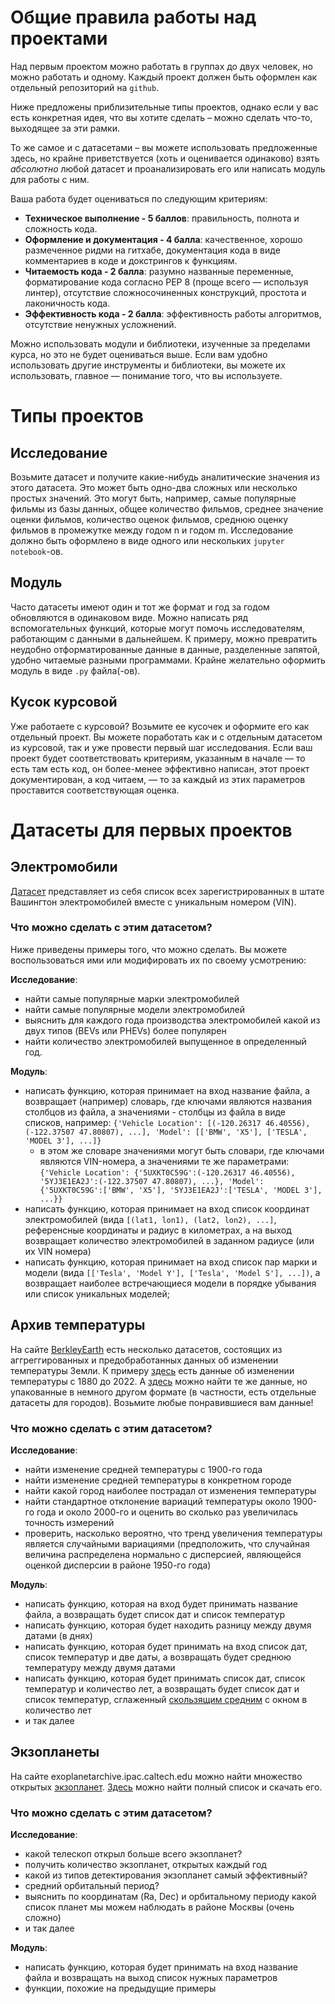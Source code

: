 # Общие правила работы над проектами
Над первым проектом можно работать в группах до двух человек, но можно работать и одному. Каждый проект должен быть оформлен как отдельный репозиторий на `github`.
 
 
Ниже предложены приблизительные типы проектов, однако если у вас есть конкретная идея, что вы хотите сделать – можно сделать что-то, выходящее за эти рамки.
	
	
То же самое и с датасетами &ndash; вы можете использовать предложенные здесь, но крайне приветствуется (хоть и оценивается одинаково) взять *абсолютно* любой датасет и проанализировать его или написать модуль для работы с ним. 
	
Ваша работа будет оцениваться по следующим критериям: 
	
- **Техническое выполнение - 5 баллов**: правильность, полнота и сложность кода. 
- **Оформление и документация - 4 балла**: качественное, хорошо размеченное ридми на гитхабе, документация кода в виде комментариев в коде и докстрингов к функциям.
- **Читаемость кода - 2 балла**: разумно названные переменные, форматирование кода согласно PEP 8 (проще 
всего — используя линтер), отсутствие сложносочиненных конструкций, простота и лаконичность кода.
- **Эффективность кода - 2 балла**: эффективность работы алгоритмов, отсутствие ненужных усложнений.
	
Можно использовать модули и библиотеки, изученные за пределами курса, но это не будет оцениваться выше. Если вам удобно использовать другие инструменты и библиотеки, вы можете их использовать, главное — понимание того, что вы используете.
	
# Типы проектов
## Исследование
Возьмите датасет и получите какие-нибудь аналитические значения из этого датасета. Это может быть одно-два сложных или несколько простых значений. Это могут быть, например, самые популярные фильмы из базы данных, общее количество фильмов, среднее значение оценки фильмов, количество оценок фильмов, среднюю оценку фильмов в промежутке между годом n и годом m. Исследование должно быть оформлено в виде одного или нескольких `jupyter notebook`-ов.
## Модуль
Часто датасеты имеют один и тот же формат и год за годом обновляются в одинаковом виде. Можно написать ряд вспомогательных функций, которые могут помочь исследователям, работающим с данными в дальнейшем. К примеру, можно превратить неудобно отформатированные данные в данные, разделенные запятой, удобно читаемые разными программами. Крайне желательно оформить модуль в виде `.py` файла(-ов).
## Кусок курсовой
Уже работаете с курсовой? Возьмите ее кусочек и оформите его как отдельный проект. Вы можете поработать как и с отдельным датасетом из курсовой, так и уже провести первый шаг исследования. Если ваш проект будет соответствовать критериям, указанным в начале — то есть там есть код, он более-менее эффективно написан, этот проект документирован, а код читаем, — то за каждый из этих параметров проставится соответствующая оценка. 
# Датасеты для первых проектов
## Электромобили
[Датасет](https://catalog.data.gov/dataset/electric-vehicle-population-data) представляет из себя список всех зарегистрированных в штате Вашингтон электромобилей вместе с уникальным номером (VIN).
	
### Что можно сделать с этим датасетом?
	
Ниже приведены примеры того, что можно сделать. Вы можете воспользоваться ими или модифировать их по своему усмотрению:
	
**Исследование**: 
	
- найти самые популярные марки электромобилей
- найти самые популярные модели электромобилей
- выяснить для каждого года производства электромобилей какой из двух типов (BEVs или PHEVs) более популярен
- найти количество электромобилей выпущенное в определенный год. 
	
**Модуль**: 
	
- написать функцию, которая принимает на вход название файла, а возвращает (например) словарь, где ключами являются названия столбцов из файла, а значениями - столбцы из файла в виде списков, например: `{'Vehicle Location': [(-120.26317 46.40556), (-122.37507 47.80807), ...], 'Model': [['BMW', 'X5'], ['TESLA', 'MODEL 3'], ...]}`
	- в этом же словаре значениями могут быть словари, где ключами являются VIN-номера, а значениями те же параметрами: `{'Vehicle Location': {'5UXKT0C59G':(-120.26317 46.40556), '5YJ3E1EA2J':(-122.37507 47.80807), ...}, 'Model': {'5UXKT0C59G':['BMW', 'X5'], '5YJ3E1EA2J':['TESLA', 'MODEL 3'], ...}}`
- написать функцию, которая принимает на вход список координат электромобилей (вида `[(lat1, lon1), (lat2, lon2), ...]`, референсные координаты и радиус в километрах, а на выход возвращает количество электромобилей в заданном радиусе (или их VIN номера)
- написать функцию, которая принимает на вход список пар марки и модели (вида `[['Tesla', 'Model Y'], ['Tesla', 'Model S'], ...])`, а возвращает наиболее встречающиеся модели в порядке убывания или список уникальных моделей; 
	
## Архив температуры
На сайте [BerkleyEarth](https://berkeleyearth.org/data/) есть несколько датасетов, состоящих из аггреггированных и предобработанных данных об изменении температуры Земли. К примеру [здесь](https://berkeley-earth-temperature.s3.us-west-1.amazonaws.com/Global/Complete_TAVG_daily.txt) есть данные об изменении температуры с 1880 до 2022. А [здесь](https://www.kaggle.com/datasets/berkeleyearth/climate-change-earth-surface-temperature-data) можно найти те же данные, но упакованные в немного другом формате (в частности, есть отдельные датасеты для городов). Возьмите любые понравившиеся вам данные!
	
### Что можно сделать с этим датасетом?
	
**Исследование**: 
	
- найти изменение средней температуры с 1900-го года
- найти изменение средней температуры в конкретном городе
- найти какой город наиболее пострадал от изменения температуры
- найти стандартное отклонение вариаций температуры около 1900-го года и около 2000-го и оценить во сколько раз увеличилась точность измерений
- проверить, насколько вероятно, что тренд увеличения температуры является случайными вариациями (предположить, что случайная величина распределена нормально с дисперсией, являющейся оценкой дисперсии в районе 1950-го года)
	
**Модуль**: 
	
- написать функцию, которая на вход будет принимать название файла, а возвращать будет список дат и список температур
- написать функцию, которая будет находить разницу между двумя датами (в днях)
- написать функцию, которая будет принимать на вход список дат, список температур и две даты, а возвращать будет среднюю температуру между двумя датами
- написать функцию, которая будет принимать список дат, список температур и количество лет, а возвращать будет список дат и список температур, сглаженный [скользящим средним](https://ru.wikipedia.org/wiki/%D0%A1%D0%BA%D0%BE%D0%BB%D1%8C%D0%B7%D1%8F%D1%89%D0%B0%D1%8F_%D1%81%D1%80%D0%B5%D0%B4%D0%BD%D1%8F%D1%8F) с окном в количество лет
- и так далее
	
## Экзопланеты
На сайте exoplanetarchive.ipac.caltech.edu можно найти множество открытых [экзопланет](https://ru.wikipedia.org/wiki/%D0%AD%D0%BA%D0%B7%D0%BE%D0%BF%D0%BB%D0%B0%D0%BD%D0%B5%D1%82%D0%B0). [Здесь](https://exoplanetarchive.ipac.caltech.edu/cgi-bin/TblView/nph-tblView?app=ExoTbls&config=PS) можно найти полный список и скачать его.  
	
### Что можно сделать с этим датасетом?
	
**Исследование**: 
	
- какой телескоп открыл больше всего экзопланет?
- получить количество экзопланет, открытых каждый год
- какой из типов детектирования экзопланет самый эффективный?
- средний орбитальный период? 
- выяснить по координатам (Ra, Dec) и орбитальному периоду какой список планет мы можем наблюдать в районе Москвы (очень сложно) 
- и так далее
	
**Модуль**: 
	
- написать функцию, которая будет принимать на вход название файла и возвращать на выход список нужных параметров 
- функции, похожие на предыдущие примеры 